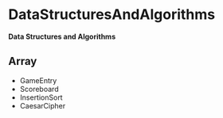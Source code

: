 # DataStructuresAndAlgorithms
**Data Structures and Algorithms**

## Array

 - GameEntry
 - Scoreboard
 - InsertionSort
 - CaesarCipher
